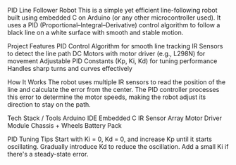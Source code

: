 PID Line Follower Robot 
This is a simple yet efficient line-following robot built using embedded C on Arduino (or any other microcontroller used). It uses a PID (Proportional–Integral–Derivative) control algorithm to follow a black line on a white surface with smooth and stable motion.

Project Features
PID Control Algorithm for smooth line tracking
IR Sensors to detect the line path
DC Motors with motor driver (e.g., L298N) for movement
Adjustable PID Constants (Kp, Ki, Kd) for tuning performance
Handles sharp turns and curves effectively

How It Works
The robot uses multiple IR sensors to read the position of the line and calculate the error from the center. The PID controller processes this error to determine the motor speeds, making the robot adjust its direction to stay on the path.


Tech Stack / Tools
Arduino IDE
Embedded C
IR Sensor Array
Motor Driver Module
Chassis + Wheels
Battery Pack



PID Tuning Tips
Start with Ki = 0, Kd = 0, and increase Kp until it starts oscillating.
Gradually introduce Kd to reduce the oscillation.
Add a small Ki if there's a steady-state error.

